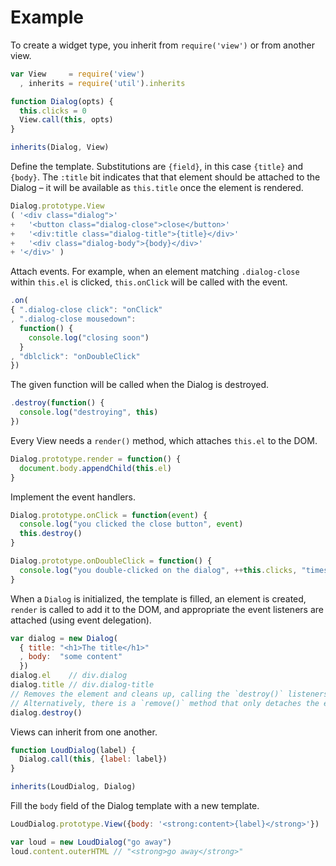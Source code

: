 # Example

To create a widget type, you inherit from `require('view')` or from another view.

```javascript
var View     = require('view')
  , inherits = require('util').inherits

function Dialog(opts) {
  this.clicks = 0
  View.call(this, opts)
}

inherits(Dialog, View)
```

Define the template. Substitutions are `{field}`, in this case `{title}`
and `{body}`. The `:title` bit indicates that that element should be attached
to the Dialog &ndash; it will be available as `this.title` once the
element is rendered.

```javascript
Dialog.prototype.View
( '<div class="dialog">'
+   '<button class="dialog-close">close</button>'
+   '<div:title class="dialog-title">{title}</div>'
+   '<div class="dialog-body">{body}</div>'
+ '</div>' )
```

Attach events. For example, when an element matching `.dialog-close` within
`this.el` is clicked, `this.onClick` will be called with the event.

```javascript
.on(
{ ".dialog-close click": "onClick"
, ".dialog-close mousedown":
  function() {
    console.log("closing soon")
  }
, "dblclick": "onDoubleClick"
})
```

The given function will be called when the Dialog is destroyed.

```javascript
.destroy(function() {
  console.log("destroying", this)
})
```

Every View needs a `render()` method, which attaches `this.el` to the DOM.

```javascript
Dialog.prototype.render = function() {
  document.body.appendChild(this.el)
}
```

Implement the event handlers.

```javascript
Dialog.prototype.onClick = function(event) {
  console.log("you clicked the close button", event)
  this.destroy()
}

Dialog.prototype.onDoubleClick = function() {
  console.log("you double-clicked on the dialog", ++this.clicks, "times")
}
```

When a `Dialog` is initialized, the template is filled, an element is created,
`render` is called to add it to the DOM, and appropriate the event listeners
are attached (using event delegation).

```javascript
var dialog = new Dialog(
  { title: "<h1>The title</h1>"
  , body:  "some content"
  })
dialog.el    // div.dialog
dialog.title // div.dialog-title
// Removes the element and cleans up, calling the `destroy()` listeners.
// Alternatively, there is a `remove()` method that only detaches the element from the DOM.
dialog.destroy()
```

Views can inherit from one another.

```javascript
function LoudDialog(label) {
  Dialog.call(this, {label: label})
}

inherits(LoudDialog, Dialog)
```

Fill the `body` field of the Dialog template with a new template.

```javascript
LoudDialog.prototype.View({body: '<strong:content>{label}</strong>'})

var loud = new LoudDialog("go away")
loud.content.outerHTML // "<strong>go away</strong>"
```
